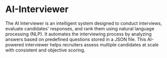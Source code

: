 # AI-Interviewer
 The AI Interviewer is an intelligent system designed to conduct interviews, evaluate candidates' responses, and rank them using natural language processing (NLP). It automates the interviewing process by analyzing answers based on predefined questions stored in a JSON file. This AI-powered interviewer helps recruiters assess multiple candidates at scale with consistent and objective scoring.
